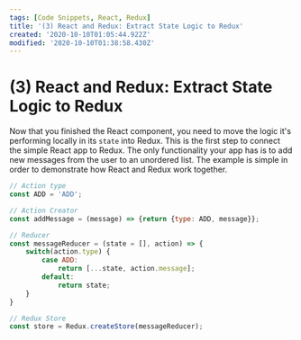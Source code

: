 ```yaml
---
tags: [Code Snippets, React, Redux]
title: '(3) React and Redux: Extract State Logic to Redux'
created: '2020-10-10T01:05:44.922Z'
modified: '2020-10-10T01:38:58.430Z'
---
```


(3) React and Redux: Extract State Logic to Redux
=================================================

Now that you finished the React component, you need to move the logic it's performing locally in its `state` into Redux. This is the first step to connect the simple React app to Redux. The only functionality your app has is to add new messages from the user to an unordered list. The example is simple in order to demonstrate how React and Redux work together.

``` javascript 
// Action type
const ADD = 'ADD';

// Action Creator
const addMessage = (message) => {return {type: ADD, message}};

// Reducer
const messageReducer = (state = [], action) => {
    switch(action.type) {
        case ADD:
            return [...state, action.message];
        default:
            return state;
    }
}

// Redux Store
const store = Redux.createStore(messageReducer);
```
